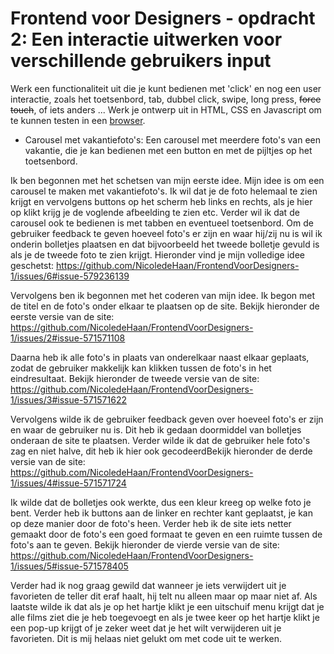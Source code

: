 # Frontend voor Designers - opdracht 2: Een interactie uitwerken voor verschillende gebruikers input

Werk een functionaliteit uit die je kunt bedienen met 'click' en nog een user interactie, zoals het toetsenbord, tab, dubbel click, swipe, long press, <del>force touch</del>, of iets anders ... Werk je ontwerp uit in HTML, CSS en Javascript om te kunnen testen in een [browser](https://en.m.wikipedia.org/wiki/List_of_web_browsers).
- Carousel met vakantiefoto's: Een carousel met meerdere foto's van een vakantie, die je kan bedienen met een button en met de pijltjes op het toetsenbord.

Ik ben begonnen met het schetsen van mijn eerste idee. Mijn idee is om een carousel te maken met vakantiefoto's. Ik wil dat je de foto helemaal te zien krijgt en vervolgens buttons op het scherm heb links en rechts, als je hier op klikt krijg je de voglende afbeelding te zien etc. Verder wil ik dat de carousel ook te bedienen is met tabben en eventueel toetsenbord. Om de gebruiker feedback te geven hoeveel foto's er zijn en waar hij/zij nu is wil ik onderin bolletjes plaatsen en dat bijvoorbeeld het tweede bolletje gevuld is als je de tweede foto te zien krijgt. Hieronder vind je mijn volledige idee geschetst:
https://github.com/NicoledeHaan/FrontendVoorDesigners-1/issues/6#issue-579236139

Vervolgens ben ik begonnen met het coderen van mijn idee. Ik begon met de titel en de foto's onder elkaar te plaatsen op de site. Bekijk hieronder de eerste versie van de site:
https://github.com/NicoledeHaan/FrontendVoorDesigners-1/issues/2#issue-571571108

Daarna heb ik alle foto's in plaats van onderelkaar naast elkaar geplaats, zodat de gebruiker makkelijk kan klikken tussen de foto's in het eindresultaat. Bekijk  hieronder de tweede versie van de site:
https://github.com/NicoledeHaan/FrontendVoorDesigners-1/issues/3#issue-571571622

Vervolgens wilde ik de gebruiker feedback geven over hoeveel foto's er zijn en waar de gebruiker nu is. Dit heb ik gedaan doormiddel van bolletjes onderaan de site te plaatsen. Verder wilde ik dat de gebruiker hele foto's zag en niet halve, dit heb ik hier ook gecodeerdBekijk hieronder de derde versie van de site:
https://github.com/NicoledeHaan/FrontendVoorDesigners-1/issues/4#issue-571571724

Ik wilde dat de bolletjes ook werkte, dus een kleur kreeg op welke foto je bent. Verder heb ik buttons aan de linker en rechter kant geplaatst, je kan op deze manier door de foto's heen. Verder heb ik de site iets netter gemaakt door de foto's een goed formaat te geven en een ruimte tussen de foto's aan te geven. Bekijk hieronder de vierde versie van de site:
https://github.com/NicoledeHaan/FrontendVoorDesigners-1/issues/5#issue-571578405

Verder had ik nog graag gewild dat wanneer je iets verwijdert uit je favorieten de teller dit eraf haalt, hij telt nu alleen maar op maar niet af. Als laatste wilde ik dat als je op het hartje klikt je een uitschuif menu krijgt dat je alle films ziet die je heb toegevoegt en als je twee keer op het hartje klikt je een pop-up krijgt of je zeker weet dat je het wilt verwijderen uit je favorieten. Dit is mij helaas niet gelukt om met code uit te werken.
